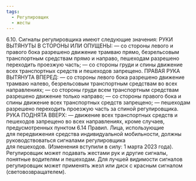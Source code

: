 ```yaml
---
tags:
  - Регулировщик
  - жесты
---
```


6.10. Сигналы регулировщика имеют следующие значения:
РУКИ ВЫТЯНУТЫ В СТОРОНЫ ИЛИ ОПУЩЕНЫ:
—	со стороны левого и правого бока разрешено движение трамваю прямо, безрельсовым транспортным средствам прямо и направо, пешеходам разрешено переходить проезжую часть;
—	со стороны груди и спины движение всех транспортных средств и пешеходов запрещено.
ПРАВАЯ РУКА ВЫТЯНУТА ВПЕРЕД:
—	со стороны левого бока разрешено движение трамваю налево, безрельсовым транспортным средствам во всех направлениях;
—	со стороны груди всем транспортным средствам разрешено движение только направо;
—	со стороны правого бока и спины движение всех транспортных средств запрещено;
—	пешеходам разрешено переходить проезжую часть за спиной регулировщика.
РУКА ПОДНЯТА ВВЕРХ:
—	движение всех транспортных средств и пешеходов запрещено во всех направлениях, кроме случаев, предусмотренных пунктом 6.14 Правил.
Лица, использующие для передвижения средства индивидуальной мобильности, должны руководствоваться сигналами регулировщика для пешеходов. (Изменения вступили в силу: 1 марта 2023 года). 
Регулировщик может подавать жестами рук и другие сигналы, понятные водителям и пешеходам.
Для лучшей видимости сигналов регулировщик может применять жезл или диск с красным сигналом (световозвращателем).